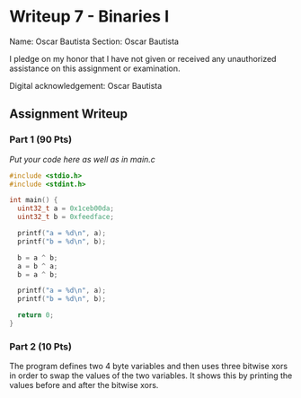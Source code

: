 # Writeup 7 - Binaries I

Name: Oscar Bautista
Section: Oscar Bautista

I pledge on my honor that I have not given or received any unauthorized
assistance on this assignment or examination.

Digital acknowledgement: Oscar Bautista

## Assignment Writeup

### Part 1 (90 Pts)

*Put your code here as well as in main.c*
```c
#include <stdio.h>
#include <stdint.h>

int main() {
  uint32_t a = 0x1ceb00da;
  uint32_t b = 0xfeedface;

  printf("a = %d\n", a);
  printf("b = %d\n", b);

  b = a ^ b;
  a = b ^ a;
  b = a ^ b;

  printf("a = %d\n", a);
  printf("b = %d\n", b);

  return 0;
}
```

### Part 2 (10 Pts)

The program defines two 4 byte variables and then uses three bitwise xors in order to swap the values of the two variables. It shows this by printing the values before and after the bitwise xors.
